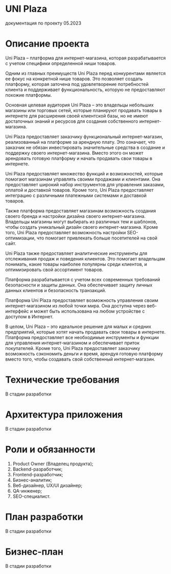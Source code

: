 # UNI Plaza

документация по проекту
05.2023

# Описание проекта

Uni Plaza – платформа для интернет-магазина, которая разрабатывается с учетом специфики определенной ниши товаров.

Одним из главных преимуществ Uni Plaza перед конкурентами является ее фокус на конкретной нише товаров. Это позволяет создать платформу, которая заточена под удовлетворение потребностей клиента и поддерживает функциональность, которую не предоставляют похожие платформы.

Основная целевая аудитория Uni Plaza – это владельцы небольших магазины или торговых сетей, которые планируют продавать товары в интернете для расширения своей клиентской базы, но не имеют достаточных знаний и ресурсов для создания собственного интернет-магазина.

Uni Plaza предоставляет заказчику функциональный интернет-магазин, реализованный на платформе за арендную плату. Это означает, что заказчик не обязан инвестировать значительные средства в создание и поддержку своего интернет-магазина. Вместо этого он может арендовать готовую платформу и начать продавать свои товары в интернете.

Uni Plaza предоставляет множество функций и возможностей, которые помогают магазинам управлять своими продажами и клиентами. Она предоставляет широкий набор инструментов для управления заказами, оплатой и доставкой товаров. Кроме того, Uni Plaza предоставляет интеграцию с различными платежными системами и доставкой товаров.

Также платформа  предоставляет магазинам возможность создания своего бренда и настройки дизайна своего интернет-магазина. Владельцы магазины могут выбирать из различных тем и шаблонов, чтобы создать уникальный дизайн своего интернет-магазина. Кроме того, Uni Plaza предоставляет возможность настройки SEO-оптимизации, что помогает привлекать больше посетителей на свой сайт.

Uni Plaza также предоставляет аналитические инструменты для отслеживания продаж и поведения клиентов. Это помогает владельцам понимать, какие товары наиболее популярны среди клиентов, и оптимизировать свой ассортимент товаров.

Платформа  разрабатывается с учетом всех современных требований безопасности и защиты данных. Она обеспечивает защиту личных данных клиентов и безопасность транзакций.

Платформа Uni Plaza предоставляет возможность управления своим интернет-магазином из любой точки мира. Она доступна через веб-интерфейс и может быть использована на любом устройстве с доступом в Интернет.

В целом, Uni Plaza – это идеальное решение для малых и средних предприятий, которые хотят начать продавать свои товары в интернете. Платформа предоставляет все необходимые инструменты и функции для управления интернет-магазином и обеспечивает приток  покупателей. Кроме того, Uni Plaza предоставляет заказчику возможность сэкономить деньги и время, арендуя готовую платформу вместо того, чтобы создавать свой собственный интернет-магазин.


# Технические требования

В стадии разработки




# Архитектура приложения

В стадии разработки




# Роли и обязанности
1.	Product Owner (Владелец продукта);
2.	Backend-разработчик;
3.	Frontend-разработчик;
4.	Бизнес-аналитик;
5.	Веб-дизайнер, UX/UI дизайнер;
6.	QA-инженер;
7.	SEO-специалист.


# План разработки

В стадии разработки


# Бизнес-план

В стадии разработки
